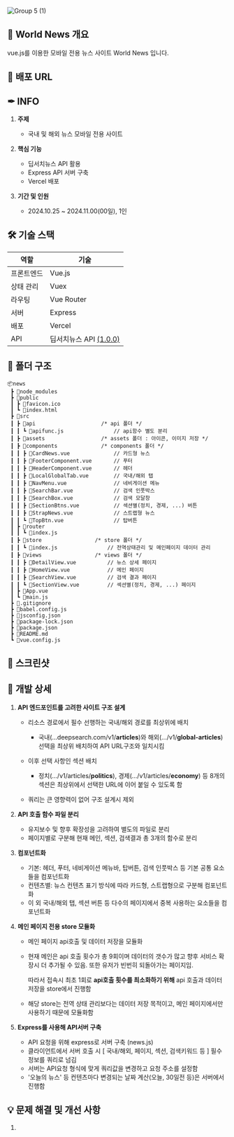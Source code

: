 ![Group 5 (1)](https://github.com/user-attachments/assets/140136ed-af67-43e7-b230-2da64d915b48)

## 📰 World News 개요
vue.js를 이용한 모바일 전용 뉴스 사이트 World News 입니다.



## 🔗 배포 URL
<url>



## ✒ INFO
1. **주제**
    - 국내 및 해외 뉴스 모바일 전용 사이트
  
2. **핵심 기능**
    - 딥서치뉴스 API 활용
    - Express API 서버 구축
    - Vercel 배포  
      
3. **기간 및 인원**
    - 2024.10.25 ~ 2024.11.00(00일), 1인



## 🛠️ 기술 스택  
| 역할         | 기술                       |
|--------------|----------------------------|
| 프론트엔드   | Vue.js                     |
| 상태 관리    | Vuex                       |
| 라우팅       | Vue Router                 |
| 서버         | Express                    |
| 배포         | Vercel                     |
| API          | 딥서치뉴스 API [(1.0.0)](https://news.deepsearch.com/api/) |



## 💼 폴더 구조
    📦news
     ┣ 📂node_modules
     ┣ 📂public
     ┃ ┣ 📜favicon.ico
     ┃ ┗ 📜index.html
     ┣ 📂src
     ┃ ┣ 📂api                     /* api 폴더 */
     ┃ ┃ ┗ 📜apifunc.js                // api함수 별도 분리
     ┃ ┣ 📂assets                  /* assets 폴더 : 아이콘, 이미지 저장 */
     ┃ ┣ 📂components              /* components 폴더 */
     ┃ ┃ ┣ 📜CardNews.vue              // 카드형 뉴스 
     ┃ ┃ ┣ 📜FooterComponent.vue       // 푸터
     ┃ ┃ ┣ 📜HeaderComponent.vue       // 헤더
     ┃ ┃ ┣ 📜LocalGlobalTab.vue        // 국내/해외 탭
     ┃ ┃ ┣ 📜NavMenu.vue               // 네비게이션 메뉴
     ┃ ┃ ┣ 📜SearchBar.vue             // 검색 인풋박스
     ┃ ┃ ┣ 📜SearchBox.vue             // 검색 모달창
     ┃ ┃ ┣ 📜SectionBtns.vue           // 섹션별(정치, 경제, ...) 버튼
     ┃ ┃ ┣ 📜StrapNews.vue             // 스트랩형 뉴스
     ┃ ┃ ┗ 📜TopBtn.vue                // 탑버튼
     ┃ ┣ 📂router
     ┃ ┃ ┗ 📜index.js
     ┃ ┣ 📂store                 /* store 폴더 */
     ┃ ┃ ┗ 📜index.js                // 전역상태관리 및 메인페이지 데이터 관리
     ┃ ┣ 📂views                 /* views 폴더 */
     ┃ ┃ ┣ 📜DetailView.vue          // 뉴스 상세 페이지
     ┃ ┃ ┣ 📜HomeView.vue            // 메인 페이지
     ┃ ┃ ┣ 📜SearchView.vue          // 검색 결과 페이지
     ┃ ┃ ┗ 📜SectionView.vue         // 섹션별(정치, 경제, ...) 페이지
     ┃ ┣ 📜App.vue
     ┃ ┗ 📜main.js
     ┣ 📜.gitignore
     ┣ 📜babel.config.js
     ┣ 📜jsconfig.json
     ┣ 📜package-lock.json
     ┣ 📜package.json
     ┣ 📜README.md
     ┗ 📜vue.config.js



## 📱 스크린샷





## 🙋 개발 상세
1. **API 엔드포인트를 고려한 사이트 구조 설계**
    - 리소스 경로에서 필수 선행하는 국내/해외 경로를 최상위에 배치
        - 국내(...deepsearch.com/v1/**articles**)와 해외(.../v1/**global-articles**) 선택을 최상위 배치하여 API URL구조와 일치시킴
    - 이후 선택 사항인 섹션 배치
        - 정치(.../v1/articles/**politics**), 경제(.../v1/articles/**economy**) 등 8개의 섹션은 최상위에서 선택한 URL에 이어 붙일 수 있도록 함
  
    - 쿼리는 큰 영향력이 없어 구조 설계시 제외

2. **API 호출 함수 파일 분리**
    - 유지보수 및 향후 확장성을 고려하여 별도의 파일로 분리
    - 페이지별로 구분해 현재 메인, 섹션, 검색결과 총 3개의 함수로 분리
  
3. **컴포넌트화**
    - 기본: 헤더, 푸터, 네비게이션 메뉴바, 탑버튼, 검색 인풋박스 등 기본 공통 요소들을 컴포넌트화
    - 컨텐츠별: 뉴스 컨텐츠 표기 방식에 따라 카드형, 스트랩형으로 구분해 컴포넌트화
    - 이 외 국내/해외 탭, 섹션 버튼 등 다수의 페이지에서 중복 사용하는 요소들을 컴포넌트화
      
4. **메인 페이지 전용 store 모듈화**
    - 메인 페이지 api호출 및 데이터 저장을 모듈화
    - 현재 메인은 api 호출 횟수가 총 9회이며 데이터의 갯수가 많고 향후 서비스 확장시 더 추가될 수 있음. 또한 유저가 빈번히 되돌아가는 페이지임.
      
      따라서 접속시 최초 1회로 **api호출 횟수를 최소화하기 위해** api 호출과 데이터 저장을 store에서 진행함
    - 해당 store는 전역 상태 관리보다는 데이터 저장 목적이고, 메인 페이지에서만 사용하기 때문에 모듈화함

5. **Express를 사용해 API서버 구축**
    - API 요청을 위해 express로 서버 구축 (news.js)
    - 클라이언트에서 서버 호출 시 [ 국내/해외, 페이지, 섹션, 검색키워드 등 ] 필수 정보를 쿼리로 넘김
    - 서버는 API요청 형식에 맞게 쿼리값을 변경하고 요청 주소를 설정함
    - '오늘의 뉴스' 등 컨텐츠마다 변경되는 날짜 계산(오늘, 30일전 등)은 서버에서 진행함


   
## 💡 문제 해결 및 개선 사항
1. 



  

